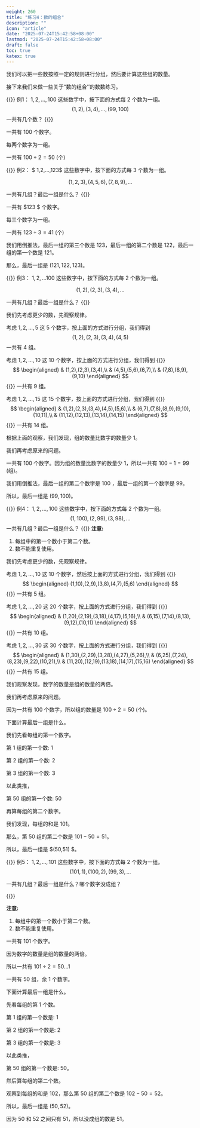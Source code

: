 ```yaml
---
weight: 260
title: "练习4：数的组合"
description: ""
icon: "article"
date: "2025-07-24T15:42:58+08:00"
lastmod: "2025-07-24T15:42:58+08:00"
draft: false
toc: true
katex: true
---
```


我们可以把一些数按照一定的规则进行分组，然后要计算这些组的数量。

接下来我们来做一些关于“数的组合’’的数数练习。

{{<alert context="primary">}}
例1： $1,2,...,100$ 这些数字中，按下面的方式每  $2$ 个数为一组。
$$
(1,2),(3,4),...,(99,100)
$$
一共有几个数？
{{</alert>}}

一共有 $100$ 个数字。

每两个数字为一组。

一共有 $100 \div 2=50$ (个)

{{<alert context="primary">}}
例2：  $ 1,2,...,123$   这些数字中，按下面的方式每 $3$ 个数为一组。

$$
(1,2,3),(4,5,6),(7,8,9),...
$$

一共有几组？最后一组是什么？
{{</alert>}}

一共有 $123 $ 个数字。

每三个数字为一组。

一共有 $123 \div 3 =41$ (个)

我们用倒推法，最后一组的第三个数是 $123$，最后一组的第二个数是 $122$，最后一组的第一个数是 $121$。

那么，最后一组是 $(121,122,123)$。

{{<alert context="primary">}}
例3： $1,2,...100$   这些数字中，按下面的方式每 $2$ 个数为一组。

$$
(1,2),(2,3),(3,4),...
$$

一共有几组？最后一组是什么？
{{</alert>}}

我们先考虑更少的数，先观察规律。

考虑 $1,2,...,5$ 这 $5$ 个数字，按上面的方式进行分组，我们得到
$$
(1,2),(2,3),(3,4),(4,5)
$$
一共有 $4$ 组。

考虑 $1,2,...,10$ 这 $10$ 个数字，按上面的方式进行分组，我们得到
{{<katex>}}
$$
\begin{aligned}
& (1,2),(2,3),(3,4),\\
& (4,5),(5,6),(6,7),\\
& (7,8),(8,9),(9,10)
\end{aligned}
$$
{{</katex>}}
一共有 $9$ 组。

考虑 $1,2,...,15$ 这 $15$ 个数字，按上面的方式进行分组，我们得到
{{<katex>}}
$$
\begin{aligned}
& (1,2),(2,3),(3,4),(4,5),(5,6),\\
& (6,7),(7,8),(8,9),(9,10),(10,11),\\
& (11,12),(12,13),(13,14),(14,15)
\end{aligned}
$$
{{</katex>}}
一共有 $14$ 组。

根据上面的观察，我们发现，组的数量比数字的数量少 $1$。

我们再考虑原来的问题。

一共有 $100$ 个数字。因为组的数量比数字的数量少 $1$，所以一共有 $100-1=99$ (组)。

我们用倒推法，最后一组的第二个数字是 $100$ ，最后一组的第一个数字是 $99$。

所以，最后一组是 $(99,100)$。

{{<alert context="primary">}}
例4： $1,2,...,100$ 这些数字中，按下面的方式每  $2$ 个数为一组。
$$
(1,100),(2,99),(3,98),...
$$
一共有几组？最后一组是什么？
{{</alert>}}
**注意:**
1. 每组中的第一个数小于第二个数。
2. 数不能重复使用。

我们先考虑更少的数，先观察规律。

考虑 $1, 2, ..., 10$ 这 $10$ 个数字，然后按上面的方式进行分组，我们得到
{{<katex>}}
$$
\begin{aligned}
(1,10),(2,9),(3,8),(4,7),(5,6)
\end{aligned}
$$
{{</katex>}}
一共有 $5$ 组。

考虑 $1, 2, ..., 20$ 这 $20$ 个数字，按上面的方式进行分组，我们得到
{{<katex>}}
$$
\begin{aligned}
& (1,20),(2,19),(3,18),(4,17),(5,16),\\
& (6,15),(7,14),(8,13),(9,12),(10,11)
\end{aligned}
$$
{{</katex>}}
一共有 $10$ 组。

考虑 $1, 2, ..., 30$ 这 $30$ 个数字，按上面的方式进行分组，我们得到
{{<katex>}}
$$
\begin{aligned}
& (1,30),(2,29),(3,28),(4,27),(5,26),\\
& (6,25),(7,24),(8,23),(9,22),(10,21),\\
& (11,20),(12,19),(13,18),(14,17),(15,16)
\end{aligned}
$$
{{</katex>}}
一共有 $15$ 组。

我们观察发现，数字的数量是组的数量的两倍。

我们再考虑原来的问题。

因为一共有 $100$ 个数字，所以组的数量是 $100 \div 2=50$ (个)。

下面计算最后一组是什么。

我们先看每组的第一个数字。

第 $1$ 组的第一个数: $1$

第 $2$ 组的第一个数: $2$

第 $3$ 组的第一个数: $3$

以此类推，

第 $50$ 组的第一个数: $50$

再算每组的第二个数字。

我们发现，每组的和是 $101$。

那么，第 $50$ 组的第二个数是 $101-50=51$。

所以，最后一组是  $(50,51) $。

{{<alert context="primary">}}
例5： $1,2,...,101$  这些数字中，按下面的方式每 $2$ 个数为一组。
$$
(101,1),(100,2),(99,3),...
$$

一共有几组？最后一组是什么？哪个数字没成组？

{{</alert>}}


**注意:**
1. 每组中的第一个数小于第二个数。
2. 数不能重复使用。

一共有 $101$ 个数字。

因为数字的数量是组的数量的两倍。

所以一共有 $101 \div 2 =50...1$ 

一共有 $50$ 组，余 $1$ 个数字。

下面计算最后一组是什么。

先看每组的第 $1$ 个数。

第 $1$ 组的第一个数是: $1$

第 $2$ 组的第一个数是: $2$

第 $3$ 组的第一个数是: $3$

以此类推，

第 $50$ 组的第一个数是: $50$。

然后算每组的第二个数。

观察到每组的和是 $102$，那么第 $50$ 组的第二个数是 $102-50=52$。

所以，最后一组是 $(50,52)$。

因为 $50$ 和 $52$ 之间只有 $51$，所以没成组的数是 $51$。